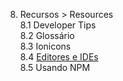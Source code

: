 8. Recursos > Resources  
8.1 Developer Tips  
8.2 Glossário  
8.3 Ionicons  
8.4 [Editores e IDEs](08d-editors-and-ides.md)  
8.5 Usando NPM

